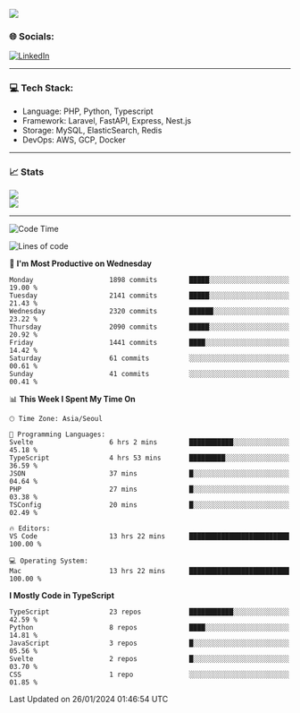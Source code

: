 <!--[![](https://visitcount.itsvg.in/api?id=jin-wk&icon=7&color=12)](https://visitcount.itsvg.in)-->
<!--[![Hits](https://hits.seeyoufarm.com/api/count/incr/badge.svg?url=https%3A%2F%2Fgithub.com%2Fjin-wk&count_bg=%235F625C&title_bg=%23555555&icon=github.svg&icon_color=%23E7E7E7&title=Hits&edge_flat=false)](https://hits.seeyoufarm.com)-->
![](https://komarev.com/ghpvc/?username=jin-wk&color=lightgrey&style=for-the-badge)

### 🌐 Socials:
[![LinkedIn](https://img.shields.io/badge/LinkedIn-%230077B5.svg?logo=linkedin&logoColor=white)](https://linkedin.com/in/jinwook-lee-242625241) 

---

### 💻 Tech Stack:
  - Language: PHP, Python, Typescript
  - Framework: Laravel, FastAPI, Express, Nest.js
  - Storage: MySQL, ElasticSearch, Redis
  - DevOps: AWS, GCP, Docker

---

### 📈 Stats
![](https://github-readme-stats.vercel.app/api?username=jin-wk&theme=dark&hide_border=true&include_all_commits=true&count_private=true)<br/>
![](https://github-readme-streak-stats.herokuapp.com/?user=jin-wk&theme=dark&hide_border=true)<br/>

---

<!--START_SECTION:waka-->
![Code Time](http://img.shields.io/badge/Code%20Time-1%2C131%20hrs%2016%20mins-blue)

![Lines of code](https://img.shields.io/badge/From%20Hello%20World%20I%27ve%20Written-2.0%20million%20lines%20of%20code-blue)

📅 **I'm Most Productive on Wednesday** 

```text
Monday                   1898 commits        █████░░░░░░░░░░░░░░░░░░░░   19.00 % 
Tuesday                  2141 commits        █████░░░░░░░░░░░░░░░░░░░░   21.43 % 
Wednesday                2320 commits        ██████░░░░░░░░░░░░░░░░░░░   23.22 % 
Thursday                 2090 commits        █████░░░░░░░░░░░░░░░░░░░░   20.92 % 
Friday                   1441 commits        ████░░░░░░░░░░░░░░░░░░░░░   14.42 % 
Saturday                 61 commits          ░░░░░░░░░░░░░░░░░░░░░░░░░   00.61 % 
Sunday                   41 commits          ░░░░░░░░░░░░░░░░░░░░░░░░░   00.41 % 
```


📊 **This Week I Spent My Time On** 

```text
🕑︎ Time Zone: Asia/Seoul

💬 Programming Languages: 
Svelte                   6 hrs 2 mins        ███████████░░░░░░░░░░░░░░   45.18 % 
TypeScript               4 hrs 53 mins       █████████░░░░░░░░░░░░░░░░   36.59 % 
JSON                     37 mins             █░░░░░░░░░░░░░░░░░░░░░░░░   04.64 % 
PHP                      27 mins             █░░░░░░░░░░░░░░░░░░░░░░░░   03.38 % 
TSConfig                 20 mins             █░░░░░░░░░░░░░░░░░░░░░░░░   02.49 % 

🔥 Editors: 
VS Code                  13 hrs 22 mins      █████████████████████████   100.00 % 

💻 Operating System: 
Mac                      13 hrs 22 mins      █████████████████████████   100.00 % 
```

**I Mostly Code in TypeScript** 

```text
TypeScript               23 repos            ███████████░░░░░░░░░░░░░░   42.59 % 
Python                   8 repos             ████░░░░░░░░░░░░░░░░░░░░░   14.81 % 
JavaScript               3 repos             █░░░░░░░░░░░░░░░░░░░░░░░░   05.56 % 
Svelte                   2 repos             █░░░░░░░░░░░░░░░░░░░░░░░░   03.70 % 
CSS                      1 repo              ░░░░░░░░░░░░░░░░░░░░░░░░░   01.85 % 
```




 Last Updated on 26/01/2024 01:46:54 UTC
<!--END_SECTION:waka-->
